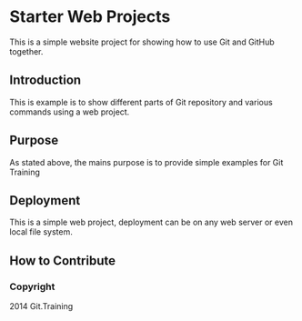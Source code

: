 # Starter Web Projects

This is a simple website project for 
showing how to use Git  and GitHub together.

## Introduction 

This is example is to show different parts of Git repository
and various commands using a web project.

## Purpose 

As stated above, the mains purpose is to provide simple examples for Git Training

## Deployment

This is a simple web project, deployment can be on any web server or even local file system.

## How to Contribute

### Copyright

2014 Git.Training